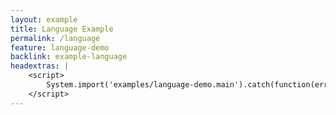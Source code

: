 ```yaml
---
layout: example
title: Language Example
permalink: /language
feature: language-demo
backlink: example-language
headextras: |
    <script>
        System.import('examples/language-demo.main').catch(function(err) { console.error(err); });
    </script>
---
```

